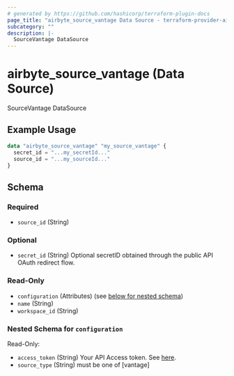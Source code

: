 ```yaml
---
# generated by https://github.com/hashicorp/terraform-plugin-docs
page_title: "airbyte_source_vantage Data Source - terraform-provider-airbyte"
subcategory: ""
description: |-
  SourceVantage DataSource
---
```


# airbyte_source_vantage (Data Source)

SourceVantage DataSource

## Example Usage

```terraform
data "airbyte_source_vantage" "my_source_vantage" {
  secret_id = "...my_secretId..."
  source_id = "...my_sourceId..."
}
```

<!-- schema generated by tfplugindocs -->
## Schema

### Required

- `source_id` (String)

### Optional

- `secret_id` (String) Optional secretID obtained through the public API OAuth redirect flow.

### Read-Only

- `configuration` (Attributes) (see [below for nested schema](#nestedatt--configuration))
- `name` (String)
- `workspace_id` (String)

<a id="nestedatt--configuration"></a>
### Nested Schema for `configuration`

Read-Only:

- `access_token` (String) Your API Access token. See <a href="https://vantage.readme.io/reference/authentication">here</a>.
- `source_type` (String) must be one of [vantage]



